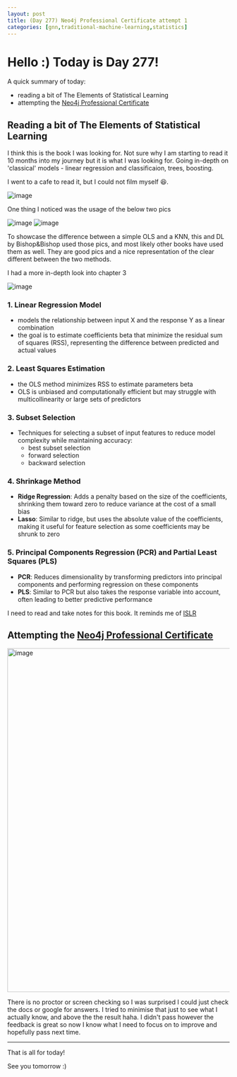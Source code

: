 ```yaml
---
layout: post
title: (Day 277) Neo4j Professional Certificate attempt 1
categories: [gnn,traditional-machine-learning,statistics]
---
```


# Hello :) Today is Day 277!
A quick summary of today:
* reading a bit of The Elements of Statistical Learning
* attempting the [Neo4j Professional Certificate](https://graphacademy.neo4j.com/certifications/neo4j-certification/)

## Reading a bit of The Elements of Statistical Learning

I think this is the book I was looking for. Not sure why I am starting to read it 10 months into my journey but it is what I was looking for. Going in-depth on 'classical' models - linear regression and classificaion, trees, boosting. 

I went to a cafe to read it, but I could not film myself 😆. 

![image](https://github.com/user-attachments/assets/2e88b9a5-9bb5-41a2-95fa-e17dc8dec6e6)

One thing I noticed was the usage of the below two pics

![image](https://github.com/user-attachments/assets/94256e79-fd0c-42e8-b83b-04a2f26e9aa2)
![image](https://github.com/user-attachments/assets/e1c5a71c-70d5-4e72-9789-3fc3ce046443)

To showcase the difference between a simple OLS and a KNN, this and DL by Bishop&Bishop used those pics, and most likely other books have used them as well. They are good pics and a nice representation of the clear different between the two methods. 

I had a more in-depth look into chapter 3

![image](https://github.com/user-attachments/assets/9ae863a2-82d9-4925-9460-46f59df844be)

### 1. Linear Regression Model
- models the relationship between input X and the response Y as a linear combination
- the goal is to estimate coefficients beta that minimize the residual sum of squares (RSS), representing the difference between predicted and actual values

### 2. Least Squares Estimation
- the OLS method minimizes RSS to estimate parameters beta
- OLS is unbiased and computationally efficient but may struggle with multicollinearity or large sets of predictors

### 3. Subset Selection
- Techniques for selecting a subset of input features to reduce model complexity while maintaining accuracy:
  - best subset selection
  - forward selection
  - backward selection

### 4. Shrinkage Method
- **Ridge Regression**: Adds a penalty based on the size of the coefficients, shrinking them toward zero to reduce variance at the cost of a small bias
- **Lasso**: Similar to ridge, but uses the absolute value of the coefficients, making it useful for feature selection as some coefficients may be shrunk to zero

### 5. Principal Components Regression (PCR) and Partial Least Squares (PLS)
- **PCR**: Reduces dimensionality by transforming predictors into principal components and performing regression on these components
- **PLS**: Similar to PCR but also takes the response variable into account, often leading to better predictive performance

I need to read and take notes for this book. It reminds me of [ISLR](https://www.statlearning.com/)

## Attempting the [Neo4j Professional Certificate](https://graphacademy.neo4j.com/certifications/neo4j-certification/)

<img width="778" alt="image" src="https://github.com/user-attachments/assets/f7e61630-66e0-4636-a8b5-052bad9381bc">

There is no proctor or screen checking so I was surprised I could just check the docs or google for answers. I tried to minimise that just to see what I actually know, and above the the result haha. I didn't pass however the feedback is great so now I know what I need to focus on to improve and hopefully pass next time.

---

That is all for today!

See you tomorrow :)
